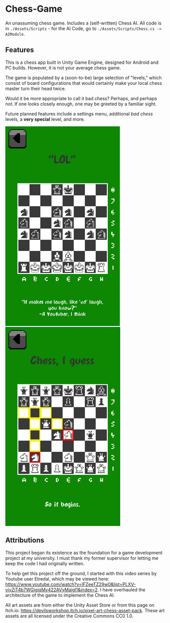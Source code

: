 # Chess-Game
An unassuming chess game. Includes a (self-written) Chess AI. All code is in `./Assets/Scripts` - for the AI Code, go to `./Assets/Scripts/Chess.cs -> AIModule`.

## Features
This is a chess app built in Unity Game Engine, designed for Android and PC builds. However, it is not your average chess game. 

The game is populated by a (soon-to-be) large selection of "levels," which consist of board configurations that would certainly make your local chess master turn their head twice.

Would it be more appropriate to call it bad chess? Perhaps, and perhaps not. If one looks closely enough, one may be greeted by a familiar sight.

Future planned features include a settings menu, additional *bad chess* levels, a **very special** level, and more.

![LevelSample1](https://github.com/Lord-Scrubington-II/Chess-Game/blob/main/LevelSample2.png)
![LevelSample3](https://github.com/Lord-Scrubington-II/Chess-Game/blob/main/LevelSample3.png)

## Attributions
This project began its existence as the foundation for a game development project at my university. I must thank my former supervisor for letting me keep the code I had originally written.

To help get this project off the ground, I started with this video series by Youtube user Etredal, which may be viewed here: https://www.youtube.com/watch?v=lFZeeTZ29w0&list=PLXV-vjyZiT4b7WGjgiqMy422AVyMaigl1&index=2. 
I have overhauled the architecture of the game to implement the Chess AI.

All art assets are from either the Unity Asset Store or from this page on Itch.io: https://devilsworkshop.itch.io/pixel-art-chess-asset-pack.
These art assets are all licensed under the Creative Commons CC0 1.0.
